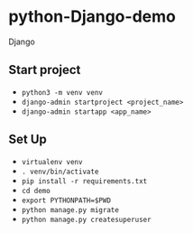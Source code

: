 # python-Django-demo
Django

## Start project
- `python3 -m venv venv`
- `django-admin startproject <project_name>`
- `django-admin startapp <app_name>`

## Set Up
- `virtualenv venv`
- `. venv/bin/activate`
- `pip install -r requirements.txt`
- `cd demo`
- `export PYTHONPATH=$PWD`
- `python manage.py migrate`
- `python manage.py createsuperuser`
